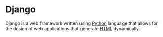 # Django

Django is a web framework written using [Python](/wiki/Python) language that allows for the design of web applications that generate [HTML](/wiki/HTML) dynamically.
